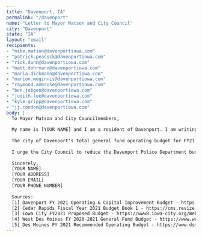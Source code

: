 ```yaml
---
title: "Davenport, IA"
permalink: "/davenport"
name: "Letter to Mayor Matson and City Council"
city: "Davenport"
state: "IA"
layout: "email"
recipients:
- "mike.matson@davenportiowa.com"
- "patrick.peacock@davenportiowa.com"
- "rick.dunn@davenportiowa.com"
- "matt.dohrmann@davenportiowa.com"
- "maria.dickmann@davenportiowa.com"
- "marion.meginnis@davenportiowa.com"
- "raymond.ambrose@davenportiowa.com"
- "ben.jobgen@davenportiowa.com"
- "judith.lee@davenportiowa.com"
- "kyle.gripp@davenportiowa.com"
- "jj.condon@davenportiowa.com"
body: |-
  To Mayor Matson and City Councilmembers,
  
  My name is [YOUR NAME] and I am a resident of Davenport. I am writing to urge that the city divest from the systems of incarceration and policing, and instead invest in life affirming, sustainable, and self-determined community resources.
  
  The city of Davenport's total general fund operating budget for FY21 is $49,435,595 with 38.9% of that being for the police department. Even more alarming, less than 1% ($344,703) of this budget is allocated for the Civil Rights Department and 1.3% ($642,246) towards Community & Economic Development [1]. The percentage of the Davenport general fund expenditures allocated towards the Davenport Police Department is higher than what Cedar Rapids [2], Iowa City [3], and West Des Moines [4] have allocated towards their respective police departments for FY21. These other cities also allocate more money to neighborhood/community development: Iowa City 8.5% [3], West Des Moines 2.14% [4], and Des Moines 5% [5], though these are still far from ideal.
  
  I urge the City Council to reduce the Davenport Police Department budget to allow for additional funding for the Civil Rights and Community & Economic Development Departments, as well as more effective social programs and services for mental health, substance abuse, homelessness, and youth diversion. Resources should be allocated to EMTs, social workers, and other social service providers to respond to the majority of current police business, including health and wellness checks, domestic/sexual violence situations, and basic bureaucratic documentation around break-ins, vandalism, wrecks, etc. Please do the right thing. Prioritize the health, safety and well-being of Davenport residents.
  
  Sincerely,
  [YOUR NAME]
  [YOUR ADDRESS]
  [YOUR EMAIL]
  [YOUR PHONE NUMBER]
  
  Sources:
  [1] Davenport FY 2021 Operating & Capital Improvement Budget - https://cityofdavenportiowa.com/UserFiles/Servers/Server_6481372/File/Departments/Finance/Budget/FY%202021%20Budget%20Book.pdf
  [2] Cedar Rapids Fiscal Year 2021 Budget Book 1 - https://cms.revize.com/revize/cedarrapids/document_center/Finance/Budget/FY%202021%20Budget%20-%20GFOA%20Version%20-%20Book%201.pdf
  [3] Iowa City FY2021 Proposed Budget - https://www8.iowa-city.org/WebLink/0/edoc/1927679/FY2021%20Proposed%20Budget.pdf
  [4] West Des Moines FY 2020-2021 General Fund Budget - https://www.wdm.iowa.gov/home/showdocument?id=31317
  [5] Des Moines FY 2021 Recommended Operating Budget - https://www.dsm.city/document_center/Finance/Operating%20Budget/2021/FY2021%20Recommended%20Operating%20Budget%20-%20for%20Web.pdf?pdf=FY2021%20Recommended%20Operating%20Budget&t=1592190908856
---
```

